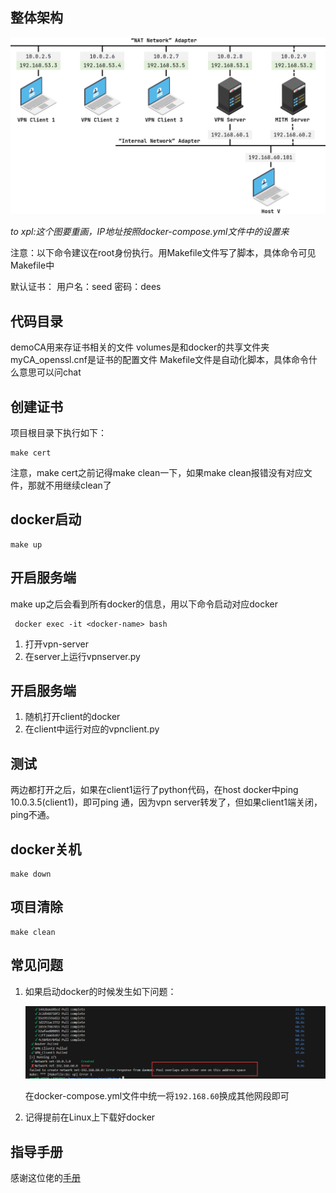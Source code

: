 ## 整体架构
![alt text](readme_img/image-1.png)

*to xpl:这个图要重画，IP地址按照docker-compose.yml文件中的设置来*

注意：以下命令建议在root身份执行。用Makefile文件写了脚本，具体命令可见Makefile中

默认证书：
用户名：seed
密码：dees

## 代码目录
demoCA用来存证书相关的文件
volumes是和docker的共享文件夹
myCA_openssl.cnf是证书的配置文件
Makefile文件是自动化脚本，具体命令什么意思可以问chat

## 创建证书
项目根目录下执行如下：
```
make cert
```

注意，make cert之前记得make clean一下，如果make clean报错没有对应文件，那就不用继续clean了


## docker启动
```
make up
```

## 开启服务端
make up之后会看到所有docker的信息，用以下命令启动对应docker

```
 docker exec -it <docker-name> bash
```

1. 打开vpn-server
2. 在server上运行vpnserver.py

## 开启服务端

1. 随机打开client的docker
2. 在client中运行对应的vpnclient.py

## 测试
两边都打开之后，如果在client1运行了python代码，在host docker中ping 10.0.3.5(client1)，即可ping 通，因为vpn server转发了，但如果client1端关闭，ping不通。

## docker关机
```
make down
```

## 项目清除
```
make clean
```


## 常见问题
1. 如果启动docker的时候发生如下问题：

    ![alt text](readme_img/image.png)

    在docker-compose.yml文件中统一将`192.168.60`换成其他网段即可

2. 记得提前在Linux上下载好docker

## 指导手册

感谢这位佬的[手册](https://blog.csdn.net/qq_39678161/article/details/126627332)